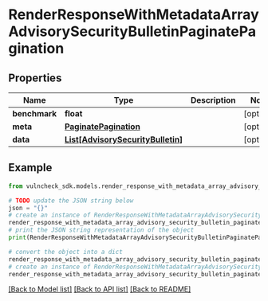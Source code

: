# RenderResponseWithMetadataArrayAdvisorySecurityBulletinPaginatePagination


## Properties

Name | Type | Description | Notes
------------ | ------------- | ------------- | -------------
**benchmark** | **float** |  | [optional] 
**meta** | [**PaginatePagination**](PaginatePagination.md) |  | [optional] 
**data** | [**List[AdvisorySecurityBulletin]**](AdvisorySecurityBulletin.md) |  | [optional] 

## Example

```python
from vulncheck_sdk.models.render_response_with_metadata_array_advisory_security_bulletin_paginate_pagination import RenderResponseWithMetadataArrayAdvisorySecurityBulletinPaginatePagination

# TODO update the JSON string below
json = "{}"
# create an instance of RenderResponseWithMetadataArrayAdvisorySecurityBulletinPaginatePagination from a JSON string
render_response_with_metadata_array_advisory_security_bulletin_paginate_pagination_instance = RenderResponseWithMetadataArrayAdvisorySecurityBulletinPaginatePagination.from_json(json)
# print the JSON string representation of the object
print(RenderResponseWithMetadataArrayAdvisorySecurityBulletinPaginatePagination.to_json())

# convert the object into a dict
render_response_with_metadata_array_advisory_security_bulletin_paginate_pagination_dict = render_response_with_metadata_array_advisory_security_bulletin_paginate_pagination_instance.to_dict()
# create an instance of RenderResponseWithMetadataArrayAdvisorySecurityBulletinPaginatePagination from a dict
render_response_with_metadata_array_advisory_security_bulletin_paginate_pagination_from_dict = RenderResponseWithMetadataArrayAdvisorySecurityBulletinPaginatePagination.from_dict(render_response_with_metadata_array_advisory_security_bulletin_paginate_pagination_dict)
```
[[Back to Model list]](../README.md#documentation-for-models) [[Back to API list]](../README.md#documentation-for-api-endpoints) [[Back to README]](../README.md)


